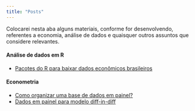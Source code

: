 ```yaml
---
title: "Posts"
---
```



Colocarei nesta aba alguns materiais, conforme for desenvolvendo, referentes a economia, análise de dados e quaisquer outros assuntos que considere relevantes.

#### Análise de dados em R 
- [Pacotes do R para baixar dados econômicos brasileiros](/dadosBR.md)

#### Econometria
- [Como organizar uma base de dados em painel?](/painel.md)
- [Dados em painel para modelo diff-in-diff](/painel-did.md)
